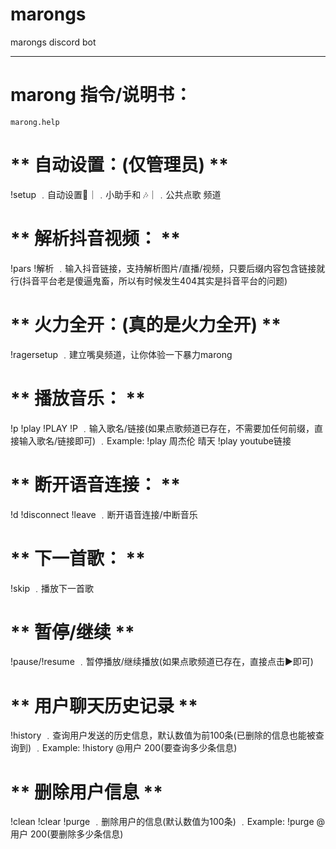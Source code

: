 # marongs


marongs discord bot

****
 

# **marong 指令/说明书：**

    marong.help
    

# ** 自动设置：(仅管理员) **
!setup
﹒自动设置💬｜﹒小助手和 🎶｜﹒公共点歌 频道



# ** 解析抖音视频： **
!pars !解析
﹒输入抖音链接，支持解析图片/直播/视频，只要后缀内容包含链接就行(抖音平台老是傻逼鬼畜，所以有时候发生404其实是抖音平台的问题)


# ** 火力全开：(真的是火力全开) **
!ragersetup
﹒建立嘴臭频道，让你体验一下暴力marong



# ** 播放音乐： **
!p !play !PLAY !P
﹒输入歌名/链接(如果点歌频道已存在，不需要加任何前缀，直接输入歌名/链接即可)
 ﹒Example: !play 周杰伦 晴天 !play youtube链接
 

# ** 断开语音连接： **
!d !disconnect !leave
﹒断开语音连接/中断音乐



# ** 下一首歌： **
!skip
﹒播放下一首歌



# ** 暂停/继续 **
!pause/!resume
﹒暂停播放/继续播放(如果点歌频道已存在，直接点击▶即可)



# ** 用户聊天历史记录 **
!history
﹒查询用户发送的历史信息，默认数值为前100条(已删除的信息也能被查询到)
﹒Example: !history @用户 200(要查询多少条信息)



# ** 删除用户信息 **
!clean !clear !purge
﹒删除用户的信息(默认数值为100条)
﹒Example: !purge @用户 200(要删除多少条信息)
